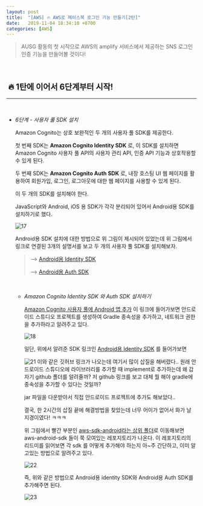 ```yaml
---
layout: post
title:  "[AWS] 🔥 AWS로 페이스북 로그인 기능 만들기[2탄]"
date:   2019-11-04 18:34:10 +0700
categories: [AWS]
---
```


> AUSG 활동의 첫 시작으로 AWS의 amplify 서비스에서 제공하는 SNS 로그인 인증 기능을 만들어볼 것이다!

<br>

## ️️ 🔥 1탄에 이어서 6단계부터 시작!
---

<br>

- _6단계 - 사용자 풀 SDK 설치_

	Amazon Cognito는 상호 보완적인 두 개의 사용자 풀 SDK를 제공한다. 
	
	첫 번째 SDK는 __Amazon Cognito Identity SDK__ 로, 이 SDK를 설치하면 Amazon Cognito 사용자 풀 API의 사용자 관리 API, 인증 API 기능과 상호작용할 수 있게 된다. 
	
	두 번째 SDK는 __Amazon Cognito Auth SDK__ 로, 내장 호스팅 UI 웹 페이지를 활용하여 회원가입, 로그인, 로그아웃에 대한 웹 페이지를 사용할 수 있게 된다.

	이 두 개의 SDK를 설치해야 한다.

	JavaScript와 Android, iOS 용 SDK가 각각 분리되어 있어서 Android용 SDK를 설치하기로 했다.

	![17](https://user-images.githubusercontent.com/31889335/66572822-99474d80-ebac-11e9-9dca-6fea61109959.PNG)

	Android용 SDK 설치에 대한 방법으로 위 그림이 제시되어 있었는데 위 그림에서 링크로 연결된 3개의 설명서를 보고 두 개의 사용자 풀 SDK를 설치해보자.

	> --> [Android용 Identity SDK](https://github.com/aws-amplify/aws-sdk-android/tree/master/aws-android-sdk-cognitoidentityprovider)
	>
	> --> [Android용 Auth SDK](https://github.com/aws-amplify/aws-sdk-android/tree/master/aws-android-sdk-cognitoauth)
	>

	<br>

	- _Amazon Cognito Identity SDK 와 Auth SDK 설치하기_

		[Amazon Cognito 사용자 풀에 Android 앱 추가](https://docs.aws.amazon.com/ko_kr/cognito/latest/developerguide/setting-up-android-sdk.html) 이 링크에 들어가보면 안드로이드 스튜디오 프로젝트를 생성하여 Gradle 종속성을 추가하고, 네트워크 권한을 추가하라고 알려주고 있다.

		![18](https://user-images.githubusercontent.com/31889335/68120004-96d7d980-ff47-11e9-922d-f05e17693b98.PNG)

		일단, 위에서 알려준 SDK 링크인 [Android용 Identity SDK](https://github.com/aws-amplify/aws-sdk-android/tree/master/aws-android-sdk-cognitoidentityprovider) 를 들어가보면 

		![21](https://user-images.githubusercontent.com/31889335/68133490-d1e80600-ff63-11e9-99e8-8255e0900e18.PNG) 이와 같은 깃허브 링크가 나오는데 여기서 많이 삽질을 해버렸다.. 원래 안드로이드 스튜디오에 라이브러리를 추가할 때 implement로 추가하는데 왜 갑자기 github 폴더를 알려줄까? 저 github 링크를 보고 대체 뭘 해야 gradle에 종속성을 추가할 수 있다는 것일까? 
		
		jar 파일을 다운받아서 직접 안드로이드 프로젝트에 추가도 해보았다.. 

		결국, 한 2시간의 삽질 끝에 해결방법을 찾았는데 너무 어이가 없어서 화가 날 지경이였다! ㅋㅋㅋ

		위 그림에서 빨간 부분인 [aws-sdk-android라는 상위 폴더](https://github.com/aws-amplify/aws-sdk-android)로 이동해보면 aws-android-sdk 들이 쭉 모여있는 레포지토리가 나온다. 이 레포지토리의 리드미를 읽어보면 각 sdk 를 어떻게 추가해야 하는지 아~주 간단하고, 이미 알고있는 방법으로 알려주고 있다.

		![22](https://user-images.githubusercontent.com/31889335/68133817-6b171c80-ff64-11e9-89d1-40b474c16f43.PNG)

		즉, 위와 같은 방법으로 Android용 identity SDK와 Android용 Auth SDK를 추가해주면 된다.

		![23](https://user-images.githubusercontent.com/31889335/68133907-9c8fe800-ff64-11e9-94e0-c76faa7f1408.PNG)





